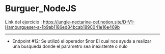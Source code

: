 # Burguer_NodeJS

 Link del ejercicio : https://jungle-nectarine-cef.notion.site/D-V1-Hamburgueser-a-1b9ab1186ed84bcab1890041e16e469b

 ---

 * Endpoint #12: Se utilizó el operador $nor El cual nos ayuda a realizar una busqueda donde el parametro sea inexistente o nulo
 
    